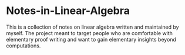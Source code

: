 # Notes-in-Linear-Algebra
This is a collection of notes on linear algebra written and maintained by myself. The project meant to target people who are comfortable with elementary proof writing and want to gain elementary insights beyond computations. 
